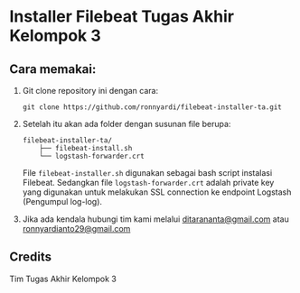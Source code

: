 # Installer Filebeat Tugas Akhir Kelompok 3

## Cara memakai:
1. Git clone repository ini dengan cara:
    ```
    git clone https://github.com/ronnyardi/filebeat-installer-ta.git
    ```

2. Setelah itu akan ada folder dengan susunan file berupa:
    ```
    filebeat-installer-ta/
        ├── filebeat-install.sh
        └── logstash-forwarder.crt
    ```
    File ```filebeat-installer.sh``` digunakan sebagai bash script instalasi Filebeat. Sedangkan file ```logstash-forwarder.crt``` adalah private key yang digunakan untuk melakukan SSL connection ke endpoint Logstash (Pengumpul log-log).

3. Jika ada kendala hubungi tim kami melalui [ditarananta@gmail.com](mailto:ditarananta@gmail.com) atau [ronnyardianto29@gmail.com](mailto:ronnyardianto29@gmail.com)

## Credits
Tim Tugas Akhir Kelompok 3
